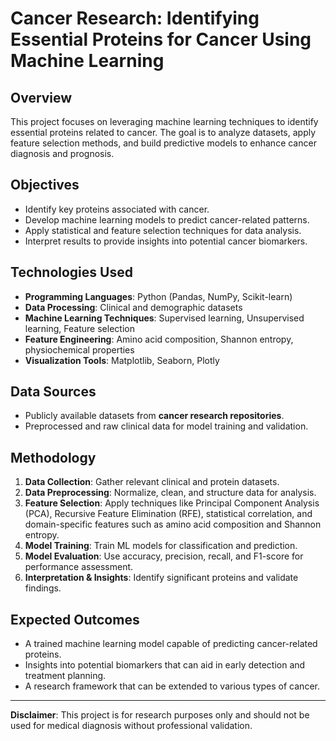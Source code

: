 # Cancer Research: Identifying Essential Proteins for Cancer Using Machine Learning

## Overview
This project focuses on leveraging machine learning techniques to identify essential proteins related to cancer. The goal is to analyze datasets, apply feature selection methods, and build predictive models to enhance cancer diagnosis and prognosis.

## Objectives
- Identify key proteins associated with cancer.
- Develop machine learning models to predict cancer-related patterns.
- Apply statistical and feature selection techniques for data analysis.
- Interpret results to provide insights into potential cancer biomarkers.

## Technologies Used
- **Programming Languages**: Python (Pandas, NumPy, Scikit-learn)
- **Data Processing**: Clinical and demographic datasets
- **Machine Learning Techniques**: Supervised learning, Unsupervised learning, Feature selection
- **Feature Engineering**: Amino acid composition, Shannon entropy, physiochemical properties
- **Visualization Tools**: Matplotlib, Seaborn, Plotly

## Data Sources
- Publicly available datasets from **cancer research repositories**.
- Preprocessed and raw clinical data for model training and validation.

## Methodology
1. **Data Collection**: Gather relevant clinical and protein datasets.
2. **Data Preprocessing**: Normalize, clean, and structure data for analysis.
3. **Feature Selection**: Apply techniques like Principal Component Analysis (PCA), Recursive Feature Elimination (RFE), statistical correlation, and domain-specific features such as amino acid composition and Shannon entropy.
4. **Model Training**: Train ML models for classification and prediction.
5. **Model Evaluation**: Use accuracy, precision, recall, and F1-score for performance assessment.
6. **Interpretation & Insights**: Identify significant proteins and validate findings.

## Expected Outcomes
- A trained machine learning model capable of predicting cancer-related proteins.
- Insights into potential biomarkers that can aid in early detection and treatment planning.
- A research framework that can be extended to various types of cancer.

---
**Disclaimer**: This project is for research purposes only and should not be used for medical diagnosis without professional validation.

